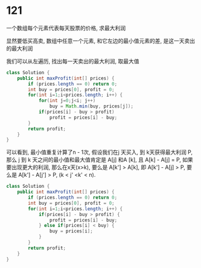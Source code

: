 # 121
一个数组每个元素代表每天股票的价格, 求最大利润

显然要低买高卖, 数组中任意一个元素, 和它左边的最小值元素的差, 是这一天卖出的最大利润

我们可以从左遍历, 找出每一天卖出的最大利润, 取最大值 
```java
class Solution {
    public int maxProfit(int[] prices) {
        if (prices.length == 0) return 0;
        int buy = prices[0], profit = 0; 
        for(int i=1;i<prices.length; i++) {
            for(int j=0;j<i; j++)
                buy = Math.min(buy, prices[j]);
            if(prices[i] - buy > profit)
                profit = prices[i] - buy;
        }
        return profit;
    }
}
```
可以看到, 最小值重复计算了n - 1次,  假设我们在j 天买入, 到 k天获得最大利润 P,
那么 j 到 k 天之间的最小值和最大值肯定是 A[j] 和A [k], 且 A[k] - A[j] = P,
如果要出现更大的利润, 那么在x天(x>k), 要么是 A[k'] > A[k], 即 A[k'] - A[j] > P,
要么是 A[k'] - A[j'] > P, (k < j' <k' < n).

```java
class Solution {
    public int maxProfit(int[] prices) {
        if (prices.length == 0) return 0;
        int buy = prices[0], profit = 0;
        for(int i=1;i<prices.length; i++) {
            if(prices[i] - buy > profit) {
                profit = prices[i] - buy;
            } else if(prices[i] < buy) {
                buy = prices[i];    
            }
        }
        return profit;
    }
}
```
